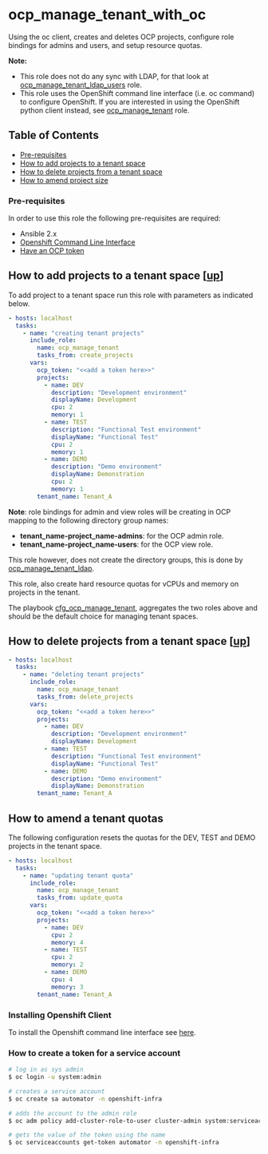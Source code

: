 # ocp_manage_tenant_with_oc

Using the oc client, creates and deletes OCP projects, configure role bindings for admins and users, and setup resource quotas.

**Note:** 
- This role does not do any sync with LDAP, for that look at [ocp_manage_tenant_ldap_users](../ocp_manage_tenant_ldap_users) role.
- This role uses the OpenShift command line interface (i.e. oc command) to configure OpenShift. 
If you are interested in using the OpenShift python client instead, see [ocp_manage_tenant](https://github.com/prometeo-cloud/ocp_manage_tenant) role.

<a name="toc"></a>
## Table of Contents 

- [Pre-requisites](#prereqs)
- [How to add projects to a tenant space](#add-projects)
- [How to delete projects from a tenant space](#delete-projects)
- [How to amend project size](#amend-project-size)

<a name="prereqs"></a>
### Pre-requisites 

In order to use this role the following pre-requisites are required:

- Ansible 2.x
- [Openshift Command Line Interface](#openshift-client)
- [Have an OCP token](#ocp-token) 

<a name="add_projects"></a>
## How to add projects to a tenant space [[up](#toc)]

To add project to a tenant space run this role with parameters as indicated below.

```yaml
- hosts: localhost
  tasks: 
    - name: "creating tenant projects"
      include_role: 
        name: ocp_manage_tenant
        tasks_from: create_projects
      vars: 
        ocp_token: "<<add a token here>>"
        projects: 
          - name: DEV
            description: "Development environment"
            displayName: Development
            cpu: 2
            memory: 1
          - name: TEST
            description: "Functional Test environment"
            displayName: "Functional Test"
            cpu: 2
            memory: 1
          - name: DEMO
            description: "Demo environment"
            displayName: Demonstration
            cpu: 2
            memory: 1
        tenant_name: Tenant_A
```

**Note**: role bindings for admin and view roles will be creating in OCP mapping to the following directory group names:
- **tenant_name-project_name-admins**: for the OCP admin role.
- **tenant_name-project_name-users**: for the OCP view role.

This role however, does not create the directory groups, this is done by [ocp_manage_tenant_ldap](../ocp_manage_tenant_ldap).

This role, also create hard resource quotas for vCPUs and memory on projects in the tenant.

The playbook [cfg_ocp_manage_tenant](../cfg_ocp_manage_tenant), aggregates the two roles above and should be the default choice for managing tenant spaces.

<a name="delete_projects"></a>
## How to delete projects from a tenant space [[up](#toc)]

```yaml
- hosts: localhost
  tasks: 
    - name: "deleting tenant projects"
      include_role: 
        name: ocp_manage_tenant
        tasks_from: delete_projects
      vars: 
        ocp_token: "<<add a token here>>"
        projects: 
          - name: DEV
            description: "Development environment"
            displayName: Development
          - name: TEST
            description: "Functional Test environment"
            displayName: "Functional Test"
          - name: DEMO
            description: "Demo environment"
            displayName: Demonstration
        tenant_name: Tenant_A
```

<a name="amend-project-size"></a>
## How to amend a tenant quotas

The following configuration resets the quotas for the DEV, TEST and DEMO projects in the tenant space.

```yaml
- hosts: localhost
  tasks: 
    - name: "updating tenant quota"
      include_role: 
        name: ocp_manage_tenant
        tasks_from: update_quota
      vars: 
        ocp_token: "<<add a token here>>"
        projects: 
          - name: DEV
            cpu: 2
            memory: 4
          - name: TEST
            cpu: 2
            memory: 2
          - name: DEMO
            cpu: 4
            memory: 3
        tenant_name: Tenant_A
```

<a name="python-client"></a>
### Installing Openshift Client

To install the Openshift command line interface see [here](https://docs.openshift.com/online/cli_reference/get_started_cli.html#installing-the-cli).

<a name="ocp-token"></a>
### How to create a token for a service account

```bash
# log in as sys admin
$ oc login -u system:admin

# creates a service account
$ oc create sa automator -n openshift-infra

# adds the account to the admin role
$ oc adm policy add-cluster-role-to-user cluster-admin system:serviceaccount:openshift-infra:automator

# gets the value of the token using the name
$ oc serviceaccounts get-token automator -n openshift-infra
```
